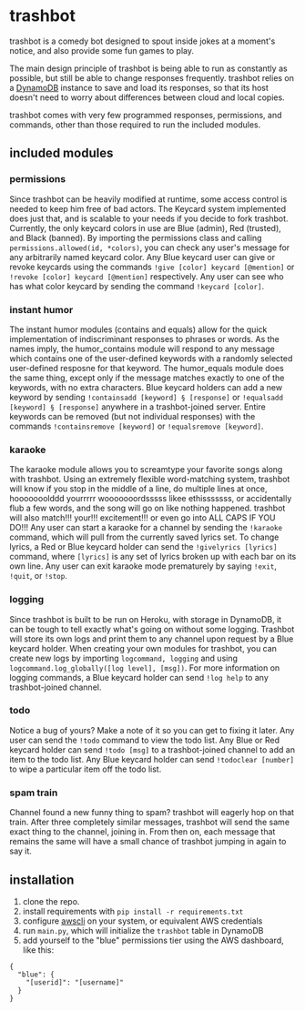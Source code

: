 # trashbot
trashbot is a comedy bot designed to spout inside jokes at a moment's notice, and also provide some fun games to play.

The main design principle of trashbot is being able to run as constantly as possible, but still be able to change responses frequently. trashbot relies on a [DynamoDB](https://aws.amazon.com/dynamodb/) instance to save and load its responses, so that its host doesn't need to worry about differences between cloud and local copies.

trashbot comes with very few programmed responses, permissions, and commands, other than those required to run the included modules.

## included modules

### permissions
Since trashbot can be heavily modified at runtime, some access control is needed to keep him free of bad actors. The Keycard system implemented does just that, and is scalable to your needs if you decide to fork trashbot. Currently, the only keycard colors in use are Blue (admin), Red (trusted), and Black (banned). By importing the permissions class and calling ``permissions.allowed(id, *colors)``, you can check any user's message for any arbitrarily named keycard color.
Any Blue keycard user can give or revoke keycards using the commands ``!give [color] keycard [@mention]`` or ``!revoke [color] keycard [@mention]`` respectively. Any user can see who has what color keycard by sending the command ``!keycard [color]``.

### instant humor
The instant humor modules (contains and equals) allow for the quick implementation of indiscriminant responses to phrases or words. As the names imply, the humor_contains module will respond to any message which contains one of the user-defined keywords with a randomly selected user-defined resposne for that keyword. The humor_equals module does the same thing, except only if the message matches exactly to one of the keywords, with no extra characters.
Blue keycard holders can add a new keyword by sending ``!containsadd [keyword] § [response]`` or ``!equalsadd [keyword] § [response]`` anywhere in a trashbot-joined server. Entire keywords can be removed (but not individual responses) with the commands ``!containsremove [keyword]`` or ``!equalsremove [keyword]``.

### karaoke
The karaoke module allows you to screamtype your favorite songs along with trashbot. Using an extremely flexible word-matching system, trashbot will know if you stop in the middle of a line, do multiple lines at once, hooooooolddd yourrrrr wooooooordsssss likee ethisssssss, or accidentally flub a few words, and the song will go on like nothing happened. trashbot will also match!!! your!!! excitement!!! or even go into ALL CAPS IF YOU DO!!!
Any user can start a karaoke for a channel by sending the ``!karaoke`` command, which will pull from the currently saved lyrics set. To change lyrics, a Red or Blue keycard holder can send the ``!givelyrics [lyrics]`` command, where ``[lyrics]`` is any set of lyrics broken up with each bar on its own line. Any user can exit karaoke mode prematurely by saying ``!exit``, ``!quit``, or ``!stop``.

### logging
Since trashbot is built to be run on Heroku, with storage in DynamoDB, it can be tough to tell exactly what's going on without some logging. Trashbot will store its own logs and print them to any channel upon request by a Blue keycard holder. When creating your own modules for trashbot, you can create new logs by importing ``logcommand, logging`` and using ``logcommand.log_globally([log level], [msg])``.
For more information on logging commands, a Blue keycard holder can send ``!log help`` to any trashbot-joined channel.

### todo
Notice a bug of yours? Make a note of it so you can get to fixing it later.
Any user can send the ``!todo`` command to view the todo list. Any Blue or Red keycard holder can send ``!todo [msg]`` to a trashbot-joined channel to add an item to the todo list. Any Blue keycard holder can send ``!todoclear [number]`` to wipe a particular item off the todo list.

### spam train
Channel found a new funny thing to spam? trashbot will eagerly hop on that train. After three completely similar messages, trashbot will send the same exact thing to the channel, joining in. From then on, each message that remains the same will have a small chance of trashbot jumping in again to say it.

## installation
1. clone the repo.
2. install requirements with ``pip install -r requirements.txt``
3. configure [awscli](https://github.com/aws/aws-cli) on your system, or equivalent AWS credentials
4. run ``main.py``, which will initialize the ``trashbot`` table in DynamoDB
5. add yourself to the "blue" permissions tier using the AWS dashboard, like this:
```
{
  "blue": {
    "[userid]": "[username]"
  }
}
```
